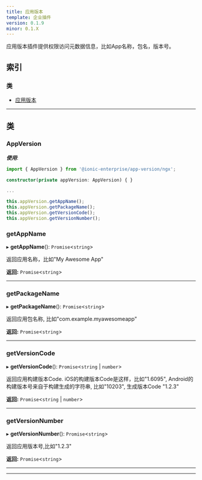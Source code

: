 ```yaml
---
title: 应用版本
template: 企业插件
version: 0.1.9
minor: 0.1.X
---
```


应用版本插件提供权限访问元数据信息，比如App名称，包名，版本号。

<native-ent-install plugin-id="app-version" variables=""></native-ent-install>

## 索引

### 类

* [应用版本](#appversion)

* * *

## 类

<a id="appversion"></a>

### AppVersion

***使用***:

```typescript
import { AppVersion } from '@ionic-enterprise/app-version/ngx';

constructor(private appVersion: AppVersion) { }

...

this.appVersion.getAppName();
this.appVersion.getPackageName();
this.appVersion.getVersionCode();
this.appVersion.getVersionNumber();

```

<a id="appversion.getappname"></a>

### getAppName

▸ **getAppName**(): `Promise`<`string`>

返回应用名称，比如"My Awesome App"

**返回:** `Promise`<`string`>

* * *

<a id="appversion.getpackagename"></a>

### getPackageName

▸ **getPackageName**(): `Promise`<`string`>

返回应用包名称, 比如"com.example.myawesomeapp"

**返回:** `Promise`<`string`>

* * *

<a id="appversion.getversioncode"></a>

### getVersionCode

▸ **getVersionCode**(): `Promise`<`string` \| `number`>

返回应用构建版本Code. iOS的构建版本Code是这样，比如"1.6095", Android的构建版本号来自于构建生成的字符串, 比如"10203", 生成版本Code "1.2.3"

**返回:** `Promise`<`string` \| `number`>

* * *

<a id="appversion.getversionnumber"></a>

### getVersionNumber

▸ **getVersionNumber**(): `Promise`<`string`>

返回应用版本号,比如"1.2.3"

**返回:** `Promise`<`string`>

* * *

* * *